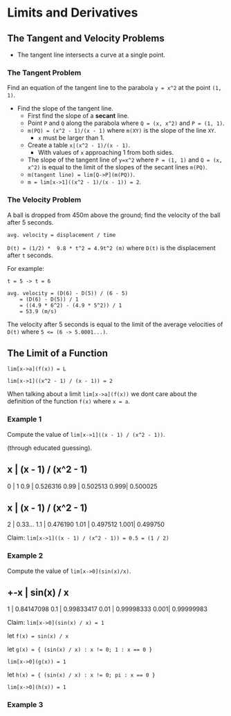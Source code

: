 # Limits and Derivatives

## The Tangent and Velocity Problems

- The tangent line intersects a curve at a single point.

### The Tangent Problem

Find an equation of the tangent line to the parabola `y = x^2` at the point `(1, 1)`.

- Find the slope of the tangent line.
    - First find the slope of a **secant** line.
    - Point `P` and `Q` along the parabola where `Q = (x, x^2)` and `P = (1, 1)`.
    - `m(PQ) = (x^2 - 1)/(x - 1)` where `m(XY)` is the slope of the line `XY`.
        - `x` must be larger than 1.
    - Create a table `x|(x^2 - 1)/(x - 1)`.
        - With values of `x` approaching 1 from both sides.
    - The slope of the tangent line of `y=x^2` where `P = (1, 1)` and `Q = (x, x^2)` is equal to
    the limit of the slopes of the secant lines `m(PQ)`.
    - `m(tangent line) = lim[Q->P](m(PQ))`.
    - `m = lim[x->1]((x^2 - 1)/(x - 1)) = 2`.

### The Velocity Problem

A ball is dropped from 450m above the ground; find the velocity of the ball after 5 seconds.

`avg. velocity = displacement / time`

`D(t) = (1/2) *  9.8 * t^2 = 4.9t^2 (m)` where `D(t)` is the displacement after `t` seconds.

For example:

```
t = 5 -> t = 6

avg. velocity = (D(6) - D(5)) / (6 - 5)
    = (D(6) - D(5)) / 1
    = ((4.9 * 6^2) - (4.9 * 5^2)) / 1
    = 53.9 (m/s)
```

The velocity after 5 seconds is equal to the limit of the average velocities of `D(t)` where `5 <=
(6 -> 5.0001...)`.

## The Limit of a Function

```
lim[x->a](f(x)) = L

lim[x->1]((x^2 - 1) / (x - 1)) = 2
```

When talking about a limit `lim[x->a](f(x))` we dont care about the definition of the function
`f(x)` where `x = a`.

### Example 1

Compute the value of `lim[x->1]((x - 1) / (x^2 - 1))`.

(through educated guessing).

x    | (x - 1) / (x^2 - 1)
--------------------------
0    | 1
0.9  | 0.526316
0.99 | 0.502513
0.999| 0.500025

x    | (x - 1) / (x^2 - 1)
--------------------------
2    | 0.33...
1.1  | 0.476190
1.01 | 0.497512
1.001| 0.499750

Claim: `lim[x->1]((x - 1) / (x^2 - 1)) = 0.5 = (1 / 2)`

### Example 2

Compute the value of `lim[x->0](sin(x)/x)`.

+-x  | sin(x) / x
--------------------------
1    | 0.84147098
0.1  | 0.99833417
0.01 | 0.99998333
0.001| 0.99999983

Claim: `lim[x->0](sin(x) / x) = 1`

let `f(x) = sin(x) / x`

let `g(x) = { (sin(x) / x) : x != 0; 1 : x == 0 }`

`lim[x->0](g(x)) = 1`

let `h(x) = { (sin(x) / x) : x != 0; pi : x == 0 }`

`lim[x->0](h(x)) = 1`

### Example 3


